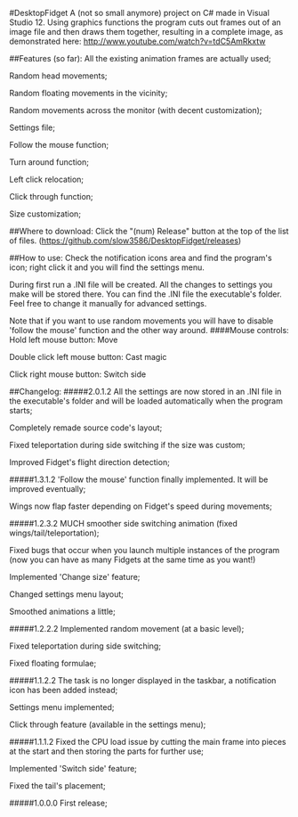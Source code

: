 #DesktopFidget
A (not so small anymore) project on C# made in Visual Studio 12. Using graphics functions the program cuts out frames out of an image file and then draws them together, resulting in a complete image, as demonstrated here:
http://www.youtube.com/watch?v=tdC5AmRkxtw

##Features (so far):
All the existing animation frames are actually used;

Random head movements;

Random floating movements in the vicinity;

Random movements across the monitor (with decent customization);

Settings file;

Follow the mouse function;

Turn around function;

Left click relocation;

Click through function;

Size customization;

##Where to download:
Click the "(num) Release" button at the top of the list of files.
(https://github.com/slow3586/DesktopFidget/releases)

##How to use:
Check the notification icons area and find the program's icon; right click it and you will find the settings menu.

During first run a .INI file will be created. All the changes to settings you make will be stored there. You can find the .INI file the executable's folder. Feel free to change it manually for advanced settings.

Note that if you want to use random movements you will have to disable 'follow the mouse' function and the other way around.
####Mouse controls:
Hold left mouse button: Move

Double click left mouse button: Cast magic

Click right mouse button: Switch side

##Changelog:
#####2.0.1.2
All the settings are now stored in an .INI file in the executable's folder and will be loaded automatically when the program starts;

Completely remade source code's layout;

Fixed teleportation during side switching if the size was custom;

Improved Fidget's flight direction detection;

#####1.3.1.2
'Follow the mouse' function finally implemented. It will be improved eventually;

Wings now flap faster depending on Fidget's speed during movements;

#####1.2.3.2
MUCH smoother side switching animation (fixed wings/tail/teleportation);

Fixed bugs that occur when you launch multiple instances of the program (now you can have as many Fidgets at the same time as you want!)

Implemented 'Change size' feature;

Changed settings menu layout;

Smoothed animations a little;

#####1.2.2.2
Implemented random movement (at a basic level);

Fixed teleportation during side switching;

Fixed floating formulae;

#####1.1.2.2
The task is no longer displayed in the taskbar, a notification icon has been added instead;

Settings menu implemented;

Click through feature (available in the settings menu);

#####1.1.1.2
Fixed the CPU load issue by cutting the main frame into pieces at the start and then storing the parts for further use;

Implemented 'Switch side' feature;

Fixed the tail's placement;

#####1.0.0.0
First release;
